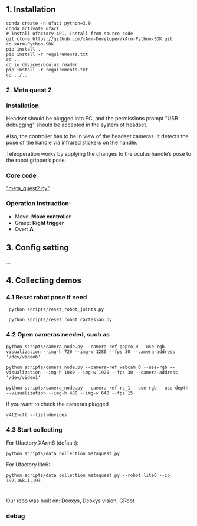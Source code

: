 ## 1. Installation
```
conda create -n ufact python=3.9
conda activate ufact
# install ufactory API, Install from source code
git clone https://github.com/xArm-Developer/xArm-Python-SDK.git
cd xArm-Python-SDK
pip install .
pip install -r requirements.txt
cd ..
cd io_devices/oculus_reader
pip install -r requirements.txt
cd ../..
```

### 2. Meta quest 2
### Installation

Headset should be plugged into PC, and the permissions prompt "USB debugging" should be accepted in the system of headset.

Also, the controller has to be in view of the headset cameras. It detects the pose of the handle via infrared stickers on the handle.

Teleoperation works by applying the changes to the oculus handle’s pose to the robot gripper’s pose.

### Core code
["meta_quest2.py"](io_devices/meta_quest2.py)


### Operation instruction:
* Move: **Move controller**
* Grasp: **Right trigger**
* Over: **A**

## 3. Config setting

...

## 4. Collecting demos

### 4.1 Reset robot pose if need

```
 python scripts/reset_robot_joints.py 
 
 python scripts/reset_robot_cartesian.py
```

### 4.2 Open cameras needed, such as

```
python scripts/camera_node.py --camera-ref gopro_0 --use-rgb --visualization --img-h 720 --img-w 1280 --fps 30 --camera-address '/dev/video6'

python scripts/camera_node.py --camera-ref webcam_0 --use-rgb --visualization --img-h 1080 --img-w 1920 --fps 30 --camera-address '/dev/video1'

python scripts/camera_node.py --camera-ref rs_1 --use-rgb --use-depth --visualization --img-h 480 --img-w 640 --fps 15
```

if you want to check the cameras plugged

```
v4l2-ctl --list-devices
```

### 4.3 Start collecting

For Ufactory XArm6 (default):

```
python scripts/data_collection_metaquest.py
```

For Ufactory lite6:

```
python scripts/data_collection_metaquest.py --robot lite6 --ip 192.168.1.193
```

# 
Our repo was built on: 
Deoxys, 
Deoxys vision, 
GRoot

### debug